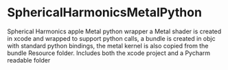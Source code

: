 # SphericalHarmonicsMetalPython
Spherical Harmonics apple Metal python wrapper
a Metal shader is created in xcode and wrapped to support python calls,
a bundle is created in objc with standard python bindings, the metal kernel is also copied from the bundle Resource folder.
Includes both the xcode project and a Pycharm readable folder
